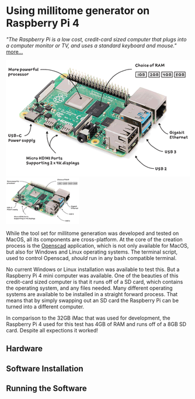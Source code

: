 # Using millitome generator on Raspberry Pi 4

*"The Raspberry Pi is a low cost, credit-card sized computer that plugs into a computer monitor or TV, and uses a standard keyboard and mouse."* [more...](https://www.raspberrypi.org/help/what-%20is-a-raspberry-pi/)

![Raspberry Pi4!](images/raspi4-1.png "raspi4-1.png")
<img src="images/raspi4-1.png" width="200">

While the tool set for millitome generation was developed and tested on MacOS, all its components are cross-platform. At the core of the creation process is the [Openscad](https://openscad.org) application, which is not only available for MacOS, but also for Windows and Linux operating systems. The terminal script, used to control Openscad, *should* run in any bash compatible terminal.

No current Windows or Linux installation was available to test this. But a Raspberry Pi 4 mini computer was available. One of the beauties of this credit-card sized computer is that it runs off of a SD card, which contains the operating system, and any files needed. Many different operating systems are available to be installed in a straight forward process. That means that by simply swapping out an SD card the Raspberry Pi can be turned into a different computer. 

In comparison to the 32GB iMac that was used for development, the Raspberry Pi 4 used for this test has 4GB of RAM and runs off of a 8GB SD card. Despite all expections it worked!

## Hardware



## Software Installation

## Running the Software
